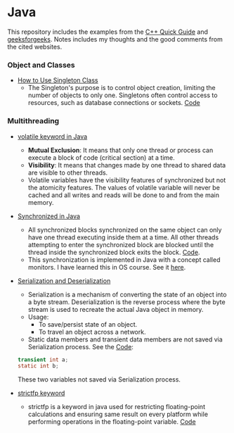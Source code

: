 # Java
This repository includes the examples from the [C++ Quick Guide](https://www.tutorialspoint.com/cplusplus/cpp_quick_guide.htm) and [geeksforgeeks](https://www.geeksforgeeks.org/). Notes includes my thoughts and the good comments from the cited websites.

### Object and Classes
- [How to Use Singleton Class](https://www.tutorialspoint.com/java/java_using_singleton.htm)
  - The Singleton's purpose is to control object creation, limiting the number of objects to only one. Singletons often control access to resources, such as database connections or sockets. [Code](ObjectAndClass/SingletonDemo.java)

### Multithreading
- [volatile keyword in Java](https://www.geeksforgeeks.org/volatile-keyword-in-java/)
  - **Mutual Exclusion**: It means that only one thread or process can execute a block of code (critical section) at a time.
  - **Visibility**: It means that changes made by one thread to shared data are visible to other threads.
  - Volatile variables have the visibility features of synchronized but not the atomicity features. The values of volatile variable will never be cached and all writes and reads will be done to and from the main memory.
- [Synchronized in Java](https://www.geeksforgeeks.org/synchronized-in-java/)
  - All synchronized blocks synchronized on the same object can only have one thread executing inside them at a time. All other threads attempting to enter the synchronized block are blocked until the thread inside the synchronized block exits the block. [Code](Multithreading/SyncDemo.java).
  - This synchronization is implemented in Java with a concept called monitors. I have learned this in OS course. See it [here](https://github.com/XuShaoming/UB_COURSES/blob/master/Operating%20System/Lecture_09__Process_Synchronization__II.pdf).

- [Serialization and Deserialization](https://www.geeksforgeeks.org/serialization-in-java/)
  - Serialization is a mechanism of converting the state of an object into a byte stream. Deserialization is the reverse process where the byte stream is used to recreate the actual Java object in memory.
  - Usage:
    - To save/persist state of an object.
    - To travel an object across a network.
  - Static data members and transient data members are not saved via Serialization process. See the [Code](Basic/SerializationExp.java):
  ```java
  transient int a;
  static int b;
  ```
  These two variables not saved via Serialization process.
- [strictfp keyword](https://www.geeksforgeeks.org/strictfp-keyword-java/)
  - strictfp is a keyword in java used for restricting floating-point calculations and ensuring same result on every platform while performing operations in the floating-point variable. [Code](Basic/StrictfpExp.java)
